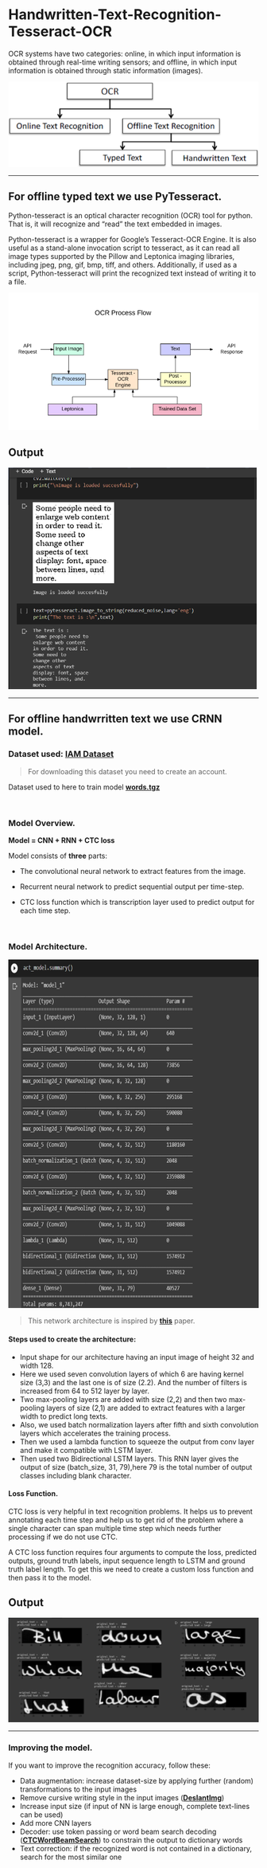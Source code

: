 # Handwritten-Text-Recognition-Tesseract-OCR
OCR systems have two categories: online, in which input information is obtained through real-time writing sensors; and offline, in which input information is obtained through static information (images).
<p align="center">
<img src="./media/type.png">
</p>

<hr>

## For offline typed text we use PyTesseract.
Python-tesseract is an optical character recognition (OCR) tool for python. That is, it will recognize and “read” the text embedded in images.

Python-tesseract is a wrapper for Google’s Tesseract-OCR Engine. It is also useful as a stand-alone invocation script to tesseract, as it can read all image types supported by the Pillow and Leptonica imaging libraries, including jpeg, png, gif, bmp, tiff, and others. Additionally, if used as a script, Python-tesseract will print the recognized text instead of writing it to a file.
<p align="center">
<img src="./media/ocrflow.png">
</p>

## Output
<p>
<img width="500" src="./media/ocroutput.png">
</p>
<hr>

## For offline handwrritten text we use CRNN model.


### Dataset used: **[IAM Dataset](http://www.fki.inf.unibe.ch/databases/iam-handwriting-database/download-the-iam-handwriting-database)**
>For downloading this dataset you need to create an account.

Dataset used to here to train model **[words.tgz](http://www.fki.inf.unibe.ch/DBs/iamDB/data/words/)**

<br/>

### Model Overview.
<b>Model = CNN + RNN + CTC loss</b>

Model consists of <b>three</b> parts:

* The convolutional neural network to extract features from the image.

* Recurrent neural network to predict sequential output per time-step.

* CTC loss function which is transcription layer used to predict output for each time step. 
</br>

### Model Architecture.
<p>
<img height="700" src="./media/model.png">
</p>

>This network architecture is inspired by **[this](https://arxiv.org/pdf/1507.05717.pdf)** paper. 

#### Steps used to create the architecture:
* Input shape for our architecture having an input image of height 32 and width 128.
* Here we used seven convolution layers of which 6 are having kernel size (3,3) and the last one is of size (2.2). And the number of filters is increased from 64 to 512 layer by layer.
* Two max-pooling layers are added with size (2,2) and then two max-pooling layers of size (2,1) are added to extract features with a larger width to predict long texts.
* Also, we used batch normalization layers after fifth and sixth convolution layers which accelerates the training process.
* Then we used a lambda function to squeeze the output from conv layer and make it compatible with LSTM layer.
* Then used two Bidirectional LSTM layers. This RNN layer gives the output of size (batch_size, 31, 79),here 79 is the total number of output classes including blank character.

#### Loss Function.
CTC loss is very helpful in text recognition problems. It helps us to prevent annotating each time step and help us to get rid of the problem where a single character can span multiple time step which needs further processing if we do not use CTC.

A CTC loss function requires four arguments to compute the loss, predicted outputs, ground truth labels, input sequence length to LSTM and ground truth label length. To get this we need to create a custom loss function and then pass it to the model. 

## Output
<p>
<img src="./media/crnnoutput.png">
</p>
<hr>

### Improving the model.

If you want to improve the recognition accuracy, follow these:
* Data augmentation: increase dataset-size by applying further (random) transformations to the input images
* Remove cursive writing style in the input images (**[DeslantImg](https://github.com/githubharald/DeslantImg)**)
* Increase input size (if input of NN is large enough, complete text-lines can be used)
* Add more CNN layers
* Decoder: use token passing or word beam search decoding (**[CTCWordBeamSearch](https://github.com/githubharald/CTCWordBeamSearch)**) to constrain the output to dictionary words
* Text correction: if the recognized word is not contained in a dictionary, search for the most similar one
